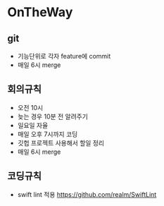 # OnTheWay

## git

- 기능단위로 각자 feature에 commit
- 매일 6시 merge



## 회의규칙

- 오전 10시
- 늦는 경우 10분 전 알려주기
- 일요일 자율
- 매일 오후 7시까지 코딩
- 깃헙 프로젝트 사용해서 할일 정리
- 매일 6시 merge



## 코딩규칙

- swift lint 적용
https://github.com/realm/SwiftLint


